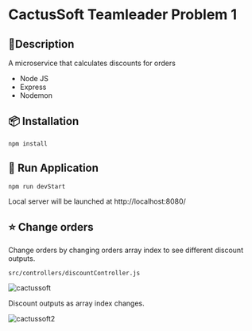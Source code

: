 # CactusSoft Teamleader Problem 1

## 📃Description

A microservice that calculates discounts for orders

- Node JS
- Express
- Nodemon

## 📦 Installation

```
npm install
```

## 🚀 Run Application

```
npm run devStart
```

Local server will be launched at http://localhost:8080/

## ⭐ Change orders

Change orders by changing orders array index to see different discount outputs.

```
src/controllers/discountController.js
```
![cactussoft ](https://user-images.githubusercontent.com/50460648/139595735-9a0061c8-0638-49e7-b2db-ae0bcef086e6.gif)

Discount outputs as array index changes.

![cactussoft2](https://user-images.githubusercontent.com/50460648/139596157-8dc18a09-8590-49eb-9879-6bde7d658554.gif)
